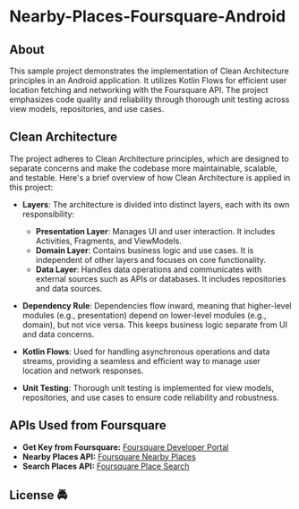 # Nearby-Places-Foursquare-Android

## About
This sample project demonstrates the implementation of Clean Architecture principles in an Android application. It utilizes Kotlin Flows for efficient user location fetching and networking with the Foursquare API. The project emphasizes code quality and reliability through thorough unit testing across view models, repositories, and use cases.

## Clean Architecture
The project adheres to Clean Architecture principles, which are designed to separate concerns and make the codebase more maintainable, scalable, and testable. Here's a brief overview of how Clean Architecture is applied in this project:

- **Layers**: The architecture is divided into distinct layers, each with its own responsibility:
  - **Presentation Layer**: Manages UI and user interaction. It includes Activities, Fragments, and ViewModels.
  - **Domain Layer**: Contains business logic and use cases. It is independent of other layers and focuses on core functionality.
  - **Data Layer**: Handles data operations and communicates with external sources such as APIs or databases. It includes repositories and data sources.

- **Dependency Rule**: Dependencies flow inward, meaning that higher-level modules (e.g., presentation) depend on lower-level modules (e.g., domain), but not vice versa. This keeps business logic separate from UI and data concerns.

- **Kotlin Flows**: Used for handling asynchronous operations and data streams, providing a seamless and efficient way to manage user location and network responses.

- **Unit Testing**: Thorough unit testing is implemented for view models, repositories, and use cases to ensure code reliability and robustness.

## APIs Used from Foursquare
- **Get Key from Foursquare:** [Foursquare Developer Portal](https://developer.foursquare.com/)
- **Nearby Places API:** [Foursquare Nearby Places](https://developer.foursquare.com/reference/places-nearby)
- **Search Places API:** [Foursquare Place Search](https://developer.foursquare.com/reference/place-search)

## License :oncoming_police_car:
